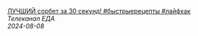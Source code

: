 <!--2024-08-08 09:20:46-->
<div class="yb">
  <a class="nodecor" href="/index.html?eda/luchshij_sorbet_za_30_sekund_bystryerecepty_lajfhak">
    <img class="preview" data-videoid="_VCF_K2K9Qw" src="https://i4.ytimg.com/vi/_VCF_K2K9Qw/hqdefault.jpg" align="middle" alt="">
  </a>
  <div class="inlbl text">
    <a class="nodecor" href="/index.html?eda/luchshij_sorbet_za_30_sekund_bystryerecepty_lajfhak">ЛУЧШИЙ сорбет за 30 секунд! #быстрыерецепты #лайфхак</a><br>
    <i class="smaller2">Телеканал ЕДА</i><br>
    <i class="smaller3">2024-08-08</i>
  </div>
</div>
